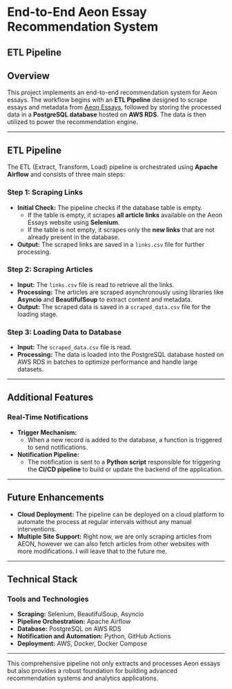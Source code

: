 # End-to-End Aeon Essay Recommendation System

## ETL Pipeline

## Overview
This project implements an end-to-end recommendation system for Aeon essays. The workflow begins with an **ETL Pipeline** designed to scrape essays and metadata from [Aeon Essays](https://aeon.co/essays), followed by storing the processed data in a **PostgreSQL database** hosted on **AWS RDS**. The data is then utilized to power the recommendation engine.

---

## ETL Pipeline
The ETL (Extract, Transform, Load) pipeline is orchestrated using **Apache Airflow** and consists of three main steps:

### Step 1: Scraping Links
- **Initial Check:** The pipeline checks if the database table is empty.
  - If the table is empty, it scrapes **all article links** available on the Aeon Essays website using **Selenium**.
  - If the table is not empty, it scrapes only the **new links** that are not already present in the database.
- **Output:** The scraped links are saved in a `links.csv` file for further processing.

### Step 2: Scraping Articles
- **Input:** The `links.csv` file is read to retrieve all the links.
- **Processing:** The articles are scraped asynchronously using libraries like **Asyncio** and **BeautifulSoup** to extract content and metadata.
- **Output:** The scraped data is saved in a `scraped_data.csv` file for the loading stage.

### Step 3: Loading Data to Database
- **Input:** The `scraped_data.csv` file is read.
- **Processing:** The data is loaded into the PostgreSQL database hosted on AWS RDS in batches to optimize performance and handle large datasets.

---

## Additional Features

### Real-Time Notifications
- **Trigger Mechanism:**
  - When a new record is added to the database, a function is triggered to send notifications.
- **Notification Pipeline:**
  - The notification is sent to a **Python script** responsible for triggering the **CI/CD pipeline** to build or update the backend of the application.

---
## Future Enhancements

- **Cloud Deployment:** The pipeline can be deployed on a cloud platform to automate the process at regular intervals without any manual interventions.
- **Multiple Site Support:** Right now, we are only scraping articles from AEON, however we can also fetch articles from other websites with more modifications. I will leave that to the future me.

  
---
## Technical Stack
### Tools and Technologies
- **Scraping:** Selenium, BeautifulSoup, Asyncio
- **Pipeline Orchestration:** Apache Airflow
- **Database:** PostgreSQL on AWS RDS
- **Notification and Automation:** Python, GitHub Actions
- **Deployment:** AWS, Docker, Docker Compose

---

This comprehensive pipeline not only extracts and processes Aeon essays but also provides a robust foundation for building advanced recommendation systems and analytics applications.

